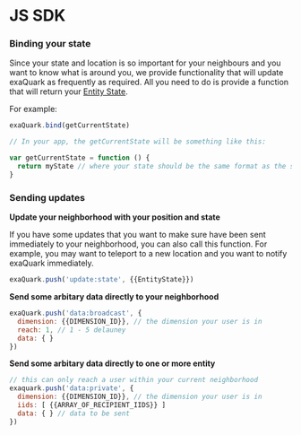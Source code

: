 
# JS SDK


### Binding your state

Since your state and location is so important for your neighbours and you want to know what is around you, we provide functionality that will update exaQuark as frequently as required.
All you need to do is provide a function that will return your [Entity State](entity-state.md).

For example:

```javascript
exaQuark.bind(getCurrentState)

// In your app, the getCurrentState will be something like this:

var getCurrentState = function () {
  return myState // where your state should be the same format as the specified in the {{EntityState}} documentation
}
```

### Sending updates


**Update your neighborhood with your position and state**

If you have some updates that you want to make sure have been sent immediately to your neighborhood, you can also call this function. For example, you may want to teleport to a new location and you want to notify exaQuark immediately.
```javascript
exaQuark.push('update:state', {{EntityState}})
```


**Send some arbitary data directly to your neighborhood**
```javascript
exaQuark.push('data:broadcast', {
  dimension: {{DIMENSION_ID}}, // the dimension your user is in
  reach: 1, // 1 - 5 delauney
  data: { }
})
```

**Send some arbitary data directly to one or more entity**
```javascript
// this can only reach a user within your current neighborhood
exaquark.push('data:private', {
  dimension: {{DIMENSION_ID}}, // the dimension your user is in
  iids: [ {{ARRAY_OF_RECIPIENT_IIDS}} ]
  data: { } // data to be sent
})
```
